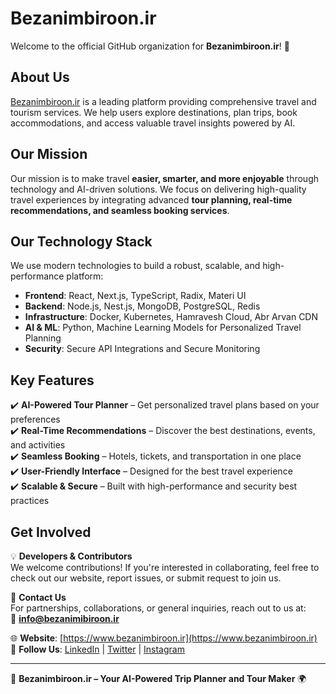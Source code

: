 # Bezanimbiroon.ir

Welcome to the official GitHub organization for **Bezanimbiroon.ir**! 🚀

## About Us

[Bezanimbiroon.ir](https://www.bezanimbiroon.ir) is a leading platform providing comprehensive travel and tourism services. We help users explore destinations, plan trips, book accommodations, and access valuable travel insights powered by AI.

## Our Mission

Our mission is to make travel **easier, smarter, and more enjoyable** through technology and AI-driven solutions. We focus on delivering high-quality travel experiences by integrating advanced **tour planning, real-time recommendations, and seamless booking services**.

## Our Technology Stack

We use modern technologies to build a robust, scalable, and high-performance platform:

- **Frontend**: React, Next.js, TypeScript, Radix, Materi UI
- **Backend**: Node.js, Nest.js, MongoDB, PostgreSQL, Redis
- **Infrastructure**: Docker, Kubernetes, Hamravesh Cloud, Abr Arvan CDN
- **AI & ML**: Python, Machine Learning Models for Personalized Travel Planning
- **Security**: Secure API Integrations and Secure Monitoring

## Key Features

✔️ **AI-Powered Tour Planner** – Get personalized travel plans based on your preferences  
✔️ **Real-Time Recommendations** – Discover the best destinations, events, and activities  
✔️ **Seamless Booking** – Hotels, tickets, and transportation in one place  
✔️ **User-Friendly Interface** – Designed for the best travel experience  
✔️ **Scalable & Secure** – Built with high-performance and security best practices  



## Get Involved

💡 **Developers & Contributors**  
We welcome contributions! If you're interested in collaborating, feel free to check out our website, report issues, or submit request to join us.

📩 **Contact Us**  
For partnerships, collaborations, or general inquiries, reach out to us at:  
📧 **info@bezanimibiroon.ir**  

🌐 **Website**: [https://www.bezanimbiroon.ir](https://www.bezanimbiroon.ir)  
📌 **Follow Us**: [LinkedIn](#) | [Twitter](#) | [Instagram](#)

---

🚀 **Bezanimbiroon.ir – Your AI-Powered Trip Planner and Tour Maker** 🌍  
